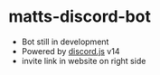 # matts-discord-bot
- Bot still in development
- Powered by [discord.js](https://discord.js.org/) v14
- invite link in website on right side
